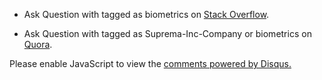 - Ask Question with tagged as biometrics on [Stack Overflow](https://stackoverflow.com/questions/tagged/biometrics).
<!--- Tagged as SFM in [Instructables](https://www.instructables.com/community/sfm/)-->
- Ask Question with tagged as Suprema-Inc-Company or biometrics on [Quora](https://www.quora.com/topic/Suprema-Inc-Company).
<!--- [Reddit](https://www.reddit.com/r/sfm) of suprema inc.-->

<div id="disqus_thread"></div>
<script>

/**
*  RECOMMENDED CONFIGURATION VARIABLES: EDIT AND UNCOMMENT THE SECTION BELOW TO INSERT DYNAMIC VALUES FROM YOUR PLATFORM OR CMS.
*  LEARN WHY DEFINING THESE VARIABLES IS IMPORTANT: https://disqus.com/admin/universalcode/#configuration-variables*/
/*
var disqus_config = function () {
this.page.url = PAGE_URL;  // Replace PAGE_URL with your page's canonical URL variable
this.page.identifier = PAGE_IDENTIFIER; // Replace PAGE_IDENTIFIER with your page's unique identifier variable
};
*/
(function() { // DON'T EDIT BELOW THIS LINE
var d = document, s = d.createElement('script');
s.src = 'https://sfmdev.disqus.com/embed.js';
s.setAttribute('data-timestamp', +new Date());
(d.head || d.body).appendChild(s);
})();
</script>
<noscript>Please enable JavaScript to view the <a href="https://disqus.com/?ref_noscript">comments powered by Disqus.</a></noscript>
                                

